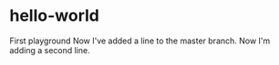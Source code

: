 # hello-world
First playground
Now I've added a line to the master branch.
Now I'm adding a second line.
<br>
